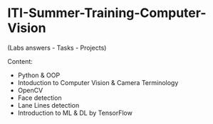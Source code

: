 # ITI-Summer-Training-Computer-Vision
(Labs answers - Tasks - Projects)

Content:
- Python & OOP
- Intoduction to Computer Vision & Camera Terminology
- OpenCV
- Face detection
- Lane Lines detection
- Introduction to ML & DL by TensorFlow
